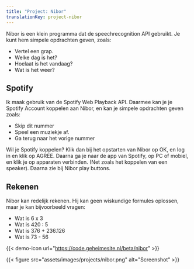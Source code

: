 ```yaml
---
title: "Project: Nibor"
translationKey: project-nibor
---
```


Nibor is een klein programma dat de speechrecognition API gebruikt. Je kunt hem simpele opdrachten geven, zoals:

-   Vertel een grap.
-   Welke dag is het?
-   Hoelaat is het vandaag?
-   Wat is het weer?

## Spotify

Ik maak gebruik van de Spotify Web Playback API. Daarmee kan je je Spotify Account koppelen aan Nibor, en kan je simpele opdrachten geven zoals:

-   Skip dit nummer
-   Speel een muziekje af.
-   Ga terug naar het vorige nummer

Wil je Spotify koppelen? Klik dan bij het opstarten van Nibor op OK, en log in en klik op AGREE. Daarna ga je naar de app van Spotify, op PC of mobiel, en klik je op apparaten verbinden. (Net zoals het koppelen van een speaker). Daarna zie bij Nibor play buttons.

## Rekenen

Nibor kan redelijk rekenen. Hij kan geen wiskundige formules oplossen, maar je kan bijvoorbeeld vragen:

-   Wat is 6 x 3
-   Wat is 420 : 5
-   Wat is 376 + 236.126
-   Wat is 73 - 56

<span hidden>Post information</span> {{< demo-icon url="https://code.geheimesite.nl/beta/nibor" >}}

{{< figure src="assets/images/projects/nibor.png" alt="Screenshot" >}}
